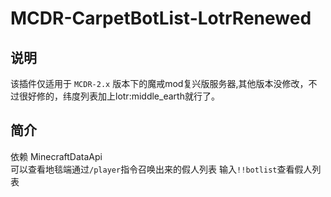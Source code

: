 # MCDR-CarpetBotList-LotrRenewed

## 说明

该插件仅适用于 `MCDR-2.x` 版本下的魔戒mod复兴版服务器,其他版本没修改，不过很好修的，纬度列表加上lotr:middle_earth就行了。

## 简介

依赖 MinecraftDataApi  
可以查看地毯端通过`/player`指令召唤出来的假人列表
输入`!!botlist`查看假人列表
